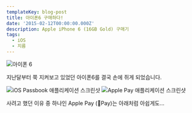 ```yaml
---
templateKey: blog-post
title: 아이폰6 구매하다!
date: '2015-02-12T00:00:00.000Z'
description: Apple iPhone 6 (16GB Gold) 구매기
tags:
  - iOS
  - 지름
---
```


![아이폰 6](/images/iphone6.jpg)

지난달부터 쭉 지켜보고 있었던 아이폰6를 결국 손에 쥐게 되었습니다.

![iOS Passbook 애플리케이션 스크린샷](/images/passbook.png)
![Apple Pay 애플리케이션 스크린샷](/images/apple_pay.png)

사려고 했던 이유 중 하나인 Apple Pay (Pay)는 아래처럼 아쉽게도…